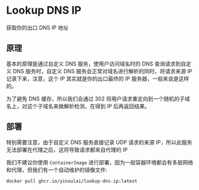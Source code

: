 # Lookup DNS IP

获取你的出口 DNS IP 地址

## 原理

基本的原理是通过自定义 DNS 服务，使用户访问域名时的 DNS 查询请求到自定义 DNS 服务时，自定义 DNS 服务会正常对域名进行解析的同时，将请求来源 IP 记录下来，注意，这个 IP 其实就是你的出口最终的 IP 服务器，一般来说是这样的。

为了避免 DNS 缓存，所以我们会通过 302 将用户请求重定向到一个随机的子域名上，对这个子域名来做解析检测，在得到 IP 后再返回结果。

## 部署

特别需要注意，由于自定义 DNS 服务直接记录 UDP 请求的来源 IP，所以此服务无法部署在代理之后，这将导致请求都来自代理的 IP

我们不建议你使用 `ContainerImage` 进行部署，因为一般容器环境都会有多层网络和代理，但我们有一个自动维护的镜像文件:

```bash
docker pull ghcr.io/yinxulai/lookup-dns-ip:latest
```
